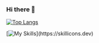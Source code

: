 ### Hi there 👋

[![Top Langs](https://github-readme-stats.vercel.app/api/top-langs/?username=MMarcimiano&hide_progress=true)](https://github.com/anuraghazra/github-readme-stats)

[![My Skills](https://skillicons.dev/icons?i=py,flask,html,css,js,java,mysql,)](https://skillicons.dev)

